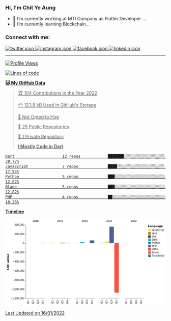 ### Hi, I'm Chit Ye Aung

- 🔭 I’m currently working at MTI Company as Flutter Developer ...
- 🌱 I’m currently learning Blockchain...

### Connect with me:

<!-- twitter link with icon -->
<a href="https://twitter.com/Chit_Ye_Aung" target="_blank" rel="noopener noreferrer">
  <img src="https://img.icons8.com/color/48/000000/twitter.png" alt="twitter icon" />
<!-- instagram link with icon -->
<a href="https://www.instagram.com/chit_ye_aung" target="_blank" rel="noopener noreferrer">
  <img src="https://img.icons8.com/color/48/000000/instagram-new.png" alt="instagram icon" />
<!-- facebook link with icon -->
<a href="https://www.facebook.com/fb.chityeaung" target="_blank" rel="noopener noreferrer">
  <img src="https://img.icons8.com/color/48/000000/facebook-new.png" alt="facebook icon" />
<!-- linkedin link with icon -->
<a href="https://www.linkedin.com/in/chityeaung" target="_blank" rel="noopener noreferrer">
  <img src="https://img.icons8.com/color/48/000000/linkedin.png" alt="linkedin icon" />

<!-- horizontal line -->
<hr />

<!--START_SECTION:waka-->

![Profile Views](http://img.shields.io/badge/Profile%20Views-76-blue)

![Lines of code](https://img.shields.io/badge/From%20Hello%20World%20I%27ve%20Written--520%20Thousand%20lines%20of%20code-blue)

**🐱 My GitHub Data**

> 🏆 104 Contributions in the Year 2022
>
> 📦 123.8 kB Used in GitHub's Storage
>
> 🚫 Not Opted to Hire
>
> 📜 25 Public Repositories
>
> 🔑 1 Private Repository
>
> **I Mostly Code in Dart**

```text
Dart                     12 repos            ███████░░░░░░░░░░░░░░░░░░   30.77%
JavaScript               7 repos             ████░░░░░░░░░░░░░░░░░░░░░   17.95%
Python                   5 repos             ███░░░░░░░░░░░░░░░░░░░░░░   12.82%
Blade                    5 repos             ███░░░░░░░░░░░░░░░░░░░░░░   12.82%
PHP                      4 repos             ██░░░░░░░░░░░░░░░░░░░░░░░   10.26%

```

**Timeline**

![Chart not found](https://raw.githubusercontent.com/chitgyi/chitgyi/main/charts/bar_graph.png)

Last Updated on 16/01/2022

<!--END_SECTION:waka-->
